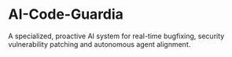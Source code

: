 # AI-Code-Guardia
A specialized, proactive AI system for real-time bugfixing, security vulnerability patching and autonomous agent alignment.
